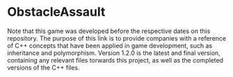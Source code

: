 # ObstacleAssault
Note that this game was developed before the respective dates on this repository. The purpose of this link is to provide companies with a reference of C++ concepts that have been applied in game development, such as inheritance and polymorphism. Version 1.2.0 is the latest and final version, containing any relevant files torwards this project, as well as the completed versions of the C++ files.
